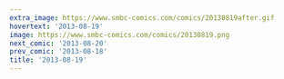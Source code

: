 ```yaml
---
extra_image: https://www.smbc-comics.com/comics/20130819after.gif
hovertext: '2013-08-19'
image: https://www.smbc-comics.com/comics/20130819.png
next_comic: '2013-08-20'
prev_comic: '2013-08-18'
title: '2013-08-19'
---
```


